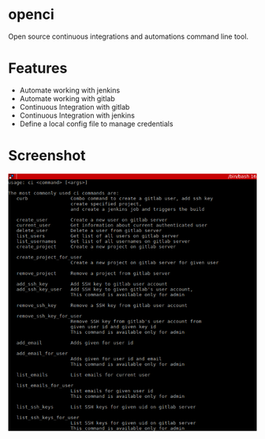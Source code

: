 # openci
Open source continuous integrations and automations command line tool.

# Features
- Automate working with jenkins
- Automate working with gitlab
- Continuous Integration with gitlab
- Continuous Integration with jenkins
- Define a local config file to manage credentials

# Screenshot
![Alt text](screenshots/help.png?raw=true "Help")
